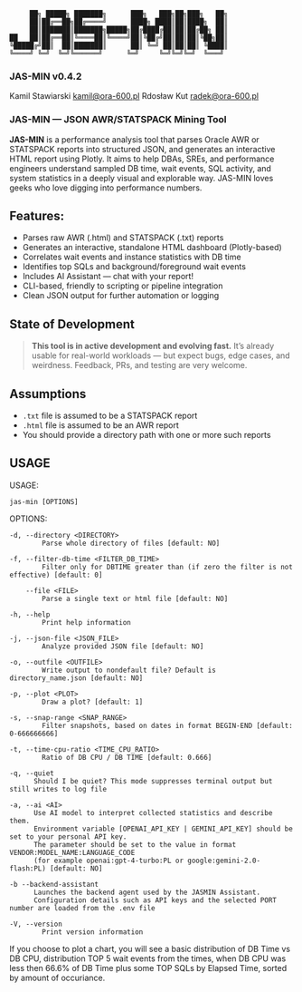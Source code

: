  ```
      ██╗ █████╗ ███████╗      ███╗   ███╗██╗███╗   ██╗
      ██║██╔══██╗██╔════╝      ████╗ ████║██║████╗  ██║
      ██║███████║███████╗█████╗██╔████╔██║██║██╔██╗ ██║
██   ██║██╔══██║╚════██║╚════╝██║╚██╔╝██║██║██║╚██╗██║
╚█████╔╝██║  ██║███████║      ██║ ╚═╝ ██║██║██║ ╚████║
 ╚════╝ ╚═╝  ╚═╝╚══════╝      ╚═╝     ╚═╝╚═╝╚═╝  ╚═══╝
```

### **JAS-MIN v0.4.2**

Kamil Stawiarski <kamil@ora-600.pl>
Rdosław Kut <radek@ora-600.pl>

### JAS-MIN — JSON AWR/STATSPACK Mining Tool

**JAS-MIN** is a performance analysis tool that parses Oracle AWR or STATSPACK reports into structured JSON, and generates an interactive HTML report using Plotly.
It aims to help DBAs, SREs, and performance engineers understand sampled DB time, wait events, SQL activity, and system statistics in a deeply visual and explorable way. 
JAS-MIN loves geeks who love digging into performance numbers.

## Features:
- Parses raw AWR (.html) and STATSPACK (.txt) reports
- Generates an interactive, standalone HTML dashboard (Plotly-based)
- Correlates wait events and instance statistics with DB time
- Identifies top SQLs and background/foreground wait events
- Includes AI Assistant — chat with your report!
- CLI-based, friendly to scripting or pipeline integration
- Clean JSON output for further automation or logging


## State of Development
> **This tool is in active development and evolving fast.**
> It’s already usable for real-world workloads — but expect bugs, edge cases, and weirdness.
> Feedback, PRs, and testing are very welcome.

## Assumptions
- `.txt` file is assumed to be a STATSPACK report
- `.html` file is assumed to be an AWR report
- You should provide a directory path with one or more such reports

## USAGE
USAGE:

    jas-min [OPTIONS]

OPTIONS:

    -d, --directory <DIRECTORY>
            Parse whole directory of files [default: NO]

    -f, --filter-db-time <FILTER_DB_TIME>
            Filter only for DBTIME greater than (if zero the filter is not effective) [default: 0]

        --file <FILE>
            Parse a single text or html file [default: NO]

    -h, --help
            Print help information

    -j, --json-file <JSON_FILE>
            Analyze provided JSON file [default: NO]

    -o, --outfile <OUTFILE>
            Write output to nondefault file? Default is directory_name.json [default: NO]

    -p, --plot <PLOT>
            Draw a plot? [default: 1]

    -s, --snap-range <SNAP_RANGE>
            Filter snapshots, based on dates in format BEGIN-END [default: 0-666666666]

    -t, --time-cpu-ratio <TIME_CPU_RATIO>
            Ratio of DB CPU / DB TIME [default: 0.666]

    -q, --quiet
          Should I be quiet? This mode suppresses terminal output but still writes to log file

    -a, --ai <AI>
          Use AI model to interpret collected statistics and describe them. 
          Environment variable [OPENAI_API_KEY | GEMINI_API_KEY] should be set to your personal API key.
          The parameter should be set to the value in format VENDOR:MODEL_NAME:LANGUAGE_CODE 
          (for example openai:gpt-4-turbo:PL or google:gemini-2.0-flash:PL) [default: NO]
    
    -b --backend-assistant
          Launches the backend agent used by the JASMIN Assistant. 
          Configuration details such as API keys and the selected PORT number are loaded from the .env file

    -V, --version
            Print version information
    

If you choose to plot a chart, you will see a basic distribution of DB Time vs DB CPU, distribution TOP 5 wait events from the times, when DB CPU was less then 66.6% of DB Time plus some TOP SQLs by Elapsed Time, sorted by amount of occuriance.  
